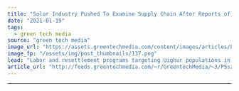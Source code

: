 ```yaml
---
title: "Solar Industry Pushed To Examine Supply Chain After Reports of Forced Labor in China"
date: "2021-01-19"
tags: 
  - green tech media
source: "green tech media"
image_url: "https://assets.greentechmedia.com/content/images/articles/Polysilicon_XL.jpg"
image_fp: "/assets/img/post_thumbnails/137.png"
lead: "Labor and resettlement programs targeting Uighur populations in China’s Xinjiang region have been linked with companies producing a significant portion of the world’s polysilicon, according to a forthcoming report that draws a connection between the  ..."
article_url: "http://feeds.greentechmedia.com/~r/GreentechMedia/~3/P5s2TONBYS4/solar-industry-pushed-to-examine-supply-chain-after-reports-of-forced-labor-in-china"
---
```


---
